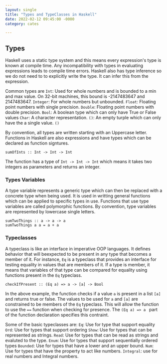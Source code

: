 ```yaml
---
layout: single 
title: "Types and TypeClasses in Haskell"
date: 2022-02-12 09:45:00 -0000
category: cates

---
```

## Types
Haskell uses a static type system and this means every expression's type is known at compile time. Any incompatibility with types in evaluating expressions leads to compile time errors. Haskell also has type inference so we do not need to to explicitly write the type. It can infer this from the expression.


Common types are 
`Int`: Used for whole numbers and is bounded to a min and max value. On 32-bit machines, this bound is -2147483647 and 2147483647.
`Integer`: For whole numbers but unbounded.
`Float`: Floating point numbers with single precision.
`Double`: Floating point numbers with double precision.
`Bool`: A boolean type which can only have True or False values
`Char`: A character representation. 
`()`: An empty turple which can only have the a single value. `()`

By convention, all types are written starting with an Uppercase letter.
Functions in Haskell are also expressions and have types which can be declared as function signtures.

`sumOfInts :: Int -> Int -> Int`

The function has a type of `Int -> Int -> Int` which means it takes two integers as parameters and returns an integer.

### Types Variables
A type variable represents a generic type which can then be replaced with a concrete type when being used. It is used in writting general functions which can be applied to specific types in use. 
Functions that use type variables are called polymorphic functions. By convention, type variables are represented by lowercase single letters.

	sumTwoThings :: a -> a -> a
	sumTwoThings a a = a + a 

### Typeclasses
A typeclass is like an interface in imperative OOP languages. It defines behavior that will beexpected to be present in any type that becomes a member of it. 
For instance, `Eq` is a typeclass that provides an interface for testing equality in values that are members of it. If a type is member, it means that variables of that type can be compared for equality using functions present in the `Eq` typeclass. 

	checkIfPresent :: (Eq a) => a -> [a] -> Bool

In the above example, the function checks if a value `a` is present in a list `[a]` and returns true or false. The values to be used for `a` and `[a]` are constrained to be members of the `Eq` typeclass. This will allow the function to use the `==` function when checking for presence. The `(Eq a) => a ` part of the function declaration specifies this contraint.

Some of the basic typeclasses are:
`Eq`: Use for type that support equality
`Ord`: Use for types that support ordering
`Show`: Use for types that can be represented as strings.
`Read`: Use for types that can be read as strings and evaluted to the type.
`Enum`: Use for types that support sequentially ordered types
`Bounded`: Use for types that have a lower and an upper bound.
`Num`:  Use for types that have the property to act like numbers.
`Integral`: use for real numbers and Integral numbers.

